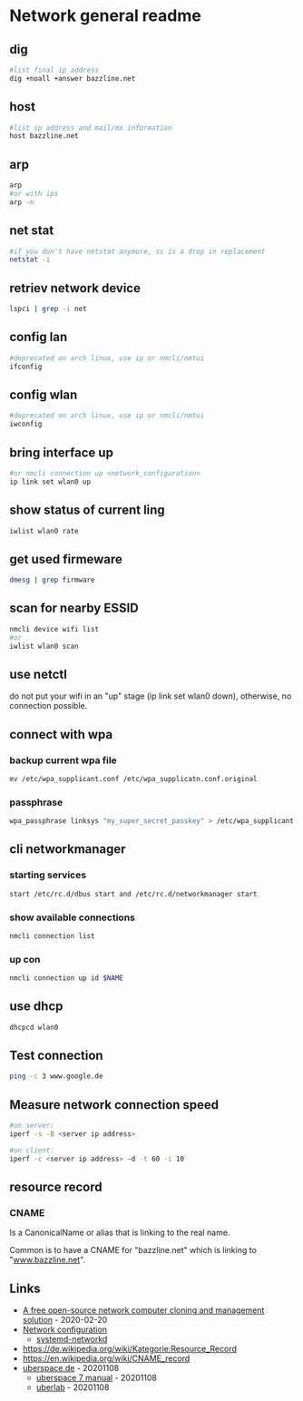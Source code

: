 # Network general readme

## dig

```bash
#list final ip address
dig +noall +answer bazzline.net
```

## host


```bash
#list ip address and mail/mx information
host bazzline.net
```

## arp

```bash
arp
#or with ips
arp -n
```

## net stat

```bash
#if you don't have netstat anymore, ss is a drop in replacement
netstat -i
```

## retriev network device

```bash
lspci | grep -i net
```

## config lan

```bash
#deprecated on arch linux, use ip or nmcli/nmtui
ifconfig
```

## config wlan

```bash
#deprecated on arch linux, use ip or nmcli/nmtui
iwconfig
```

## bring interface up

```bash
#or nmcli connection up <network_configuration>
ip link set wlan0 up
```

## show status of current ling

```bash
iwlist wlan0 rate
```

## get used firmeware

```bash
dmesg | grep firmware
```

## scan for nearby ESSID

```bash
nmcli device wifi list
#or
iwlist wlan0 scan
```

## use netctl

do not put your wifi in an "up" stage (ip link set wlan0 down), otherwise, no connection possible.

## connect with wpa

### backup current wpa file

```bash
mv /etc/wpa_supplicant.conf /etc/wpa_supplicatn.conf.original
```

### passphrase

```bash
wpa_passphrase linksys "my_super_secret_passkey" > /etc/wpa_supplicant.conf
```

## cli networkmanager

### starting services

```bash
start /etc/rc.d/dbus start and /etc/rc.d/networkmanager start
```

### show available connections

```bash
nmcli connection list
```

### up con

```bash
nmcli connection up id $NAME
```

## use dhcp

```bash
dhcpcd wlan0
```

## Test connection

```bash
ping -c 3 www.google.de
```

## Measure network connection speed

```bash
#on server:
iperf -s -B <server ip address>

#on client:
iperf -c <server ip address> -d -t 60 -i 10
```

## resource record

### CNAME

Is a CanonicalName or alias that is linking to the real name.

Common is to have a CNAME for "bazzline.net" which is linking to "www.bazzline.net".

## Links

* [A free open-source network computer cloning and management solution](https://fogproject.org/) - 2020-02-20
* [Network configuration](https://wiki.archlinux.org/index.php/Network_configuration)
  * [systemd-networkd](https://wiki.archlinux.org/index.php/Systemd-networkd)
* https://de.wikipedia.org/wiki/Kategorie:Resource_Record
* https://en.wikipedia.org/wiki/CNAME_record
* [uberspace.de](https://www.uberspace.de/) - 20201108
  * [uberspace 7 manual](https://manual.uberspace.de/en/index.html) - 20201108
  * [uberlab](https://lab.uberspace.de/index.html) - 20201108

